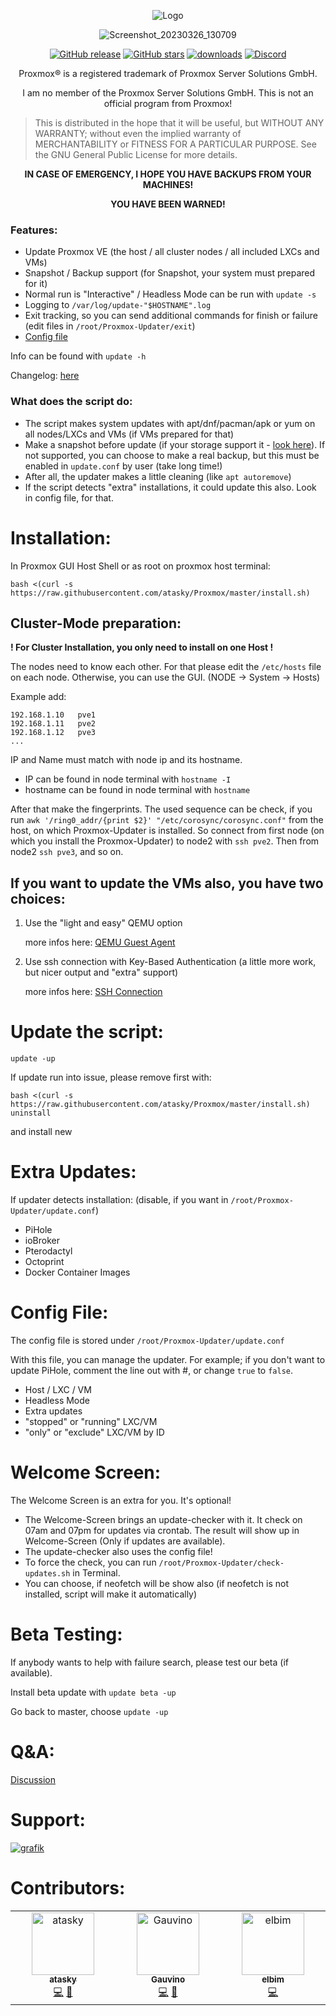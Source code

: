 <div align="center">

![Logo](https://github.com/atasky/Proxmox/assets/30832786/00fa746d-3d65-4b01-8906-50ecb845a50d)

![Screenshot_20230326_130709](https://user-images.githubusercontent.com/30832786/227771669-aae7e7f4-b27e-4095-950a-c6fa1f146503.png)

[![GitHub release](https://img.shields.io/github/release/atasky/Proxmox.svg)](https://github.com/atasky/Proxmox/releases/)
[![GitHub stars](https://img.shields.io/github/stars/atasky/Proxmox.svg)](https://github.com/atasky/Proxmox/stargazers)
[![downloads](https://img.shields.io/github/downloads/atasky/Proxmox/total.svg)](https://github.com/atasky/Proxmox/releases)
[![Discord](https://img.shields.io/discord/1149671790864506882)](https://discord.gg/nVpUg6BKn8)

Proxmox® is a registered trademark of Proxmox Server Solutions GmbH.

I am no member of the Proxmox Server Solutions GmbH. This is not an official program from Proxmox!

</div>

>  This is distributed in the hope that it will be useful, but
>  WITHOUT ANY WARRANTY; without even the implied warranty of
>  MERCHANTABILITY or FITNESS FOR A PARTICULAR PURPOSE.
>  See the GNU General Public License for more details.

<div align="center">

**IN CASE OF EMERGENCY, I HOPE YOU HAVE BACKUPS FROM YOUR MACHINES!**

**YOU HAVE BEEN WARNED!**

</div>

### Features:
- Update Proxmox VE (the host / all cluster nodes / all included LXCs and VMs)
- Snapshot / Backup support (for Snapshot, your system must prepared for it)
- Normal run is "Interactive" / Headless Mode can be run with `update -s`
- Logging to ``/var/log/update-"$HOSTNAME".log``
- Exit tracking, so you can send additional commands for finish or failure (edit files in `/root/Proxmox-Updater/exit`)
- [Config file](https://github.com/atasky/Proxmox/tree/master#config-file)

Info can be found with `update -h`

Changelog: [here](https://github.com/atasky/Proxmox/blob/master/change.log)

### What does the script do:
- The script makes system updates with apt/dnf/pacman/apk or yum on all nodes/LXCs and VMs (if VMs prepared for that)
- Make a snapshot before update (if your storage support it - [look here](https://pve.proxmox.com/wiki/Storage)). If not supported, you can choose to make a real backup, but this must be enabled in `update.conf` by user (take long time!)
- After all, the updater makes a little cleaning (like `apt autoremove`) 
- If the script detects "extra" installations, it could update this also. Look in config file, for that.

## 
# Installation:
In Proxmox GUI Host Shell or as root on proxmox host terminal:
```
bash <(curl -s https://raw.githubusercontent.com/atasky/Proxmox/master/install.sh)
```

## Cluster-Mode preparation:
**! For Cluster Installation, you only need to install on one Host !**

The nodes need to know each other. For that please edit the `/etc/hosts` file on each node. Otherwise, you can use the GUI. (NODE -> System -> Hosts)

Example add:
```
192.168.1.10   pve1
192.168.1.11   pve2
192.168.1.12   pve3
...
```
IP and Name must match with node ip and its hostname.
- IP can be found in node terminal with `hostname -I`
- hostname can be found in node terminal with `hostname`

After that make the fingerprints.
The used sequence can be check, if you run `awk '/ring0_addr/{print $2}' "/etc/corosync/corosync.conf"` from the host, on which Proxmox-Updater is installed.
So connect from first node (on which you install the Proxmox-Updater) to node2 with `ssh pve2`. Then from node2 `ssh pve3`, and so on.

## If you want to update the VMs also, you have two choices:
1. Use the "light and easy" QEMU option

     more infos here: [QEMU Guest Agent](https://pve.proxmox.com/wiki/Qemu-guest-agent)

2. Use ssh connection with Key-Based Authentication (a little more work, but nicer output and "extra" support)

     more infos here: [SSH Connection](https://github.com/atasky/Proxmox/blob/master/ssh.md)

# Update the script:
`update -up`

If update run into issue, please remove first with:
```
bash <(curl -s https://raw.githubusercontent.com/atasky/Proxmox/master/install.sh) uninstall
```
and install new

# Extra Updates:
If updater detects installation: (disable, if you want in `/root/Proxmox-Updater/update.conf`)
- PiHole
- ioBroker
- Pterodactyl
- Octoprint
- Docker Container Images

# Config File:
The config file is stored under `/root/Proxmox-Updater/update.conf`

With this file, you can manage the updater. For example; if you don't want to update PiHole, comment the line out with #, or change `true` to `false`.

- Host / LXC / VM
- Headless Mode
- Extra updates
- "stopped" or "running" LXC/VM
- "only" or "exclude" LXC/VM by ID

# Welcome Screen:
The Welcome Screen is an extra for you. It's optional!

- The Welcome-Screen brings an update-checker with it. It check on 07am and 07pm for updates via crontab. The result will show up in Welcome-Screen (Only if updates are available).
- The update-checker also uses the config file!
- To force the check, you can run `/root/Proxmox-Updater/check-updates.sh` in Terminal.
- You can choose, if neofetch will be show also (if neofetch is not installed, script will make it automatically)

# Beta Testing:
If anybody wants to help with failure search, please test our beta (if available).

Install beta update with `update beta -up`

Go back to master, choose `update -up`

# Q&A:
[Discussion](https://github.com/atasky/Proxmox/discussions/60)

# Support:
[![grafik](https://user-images.githubusercontent.com/30832786/227482640-e7800e89-32a6-44fc-ad3b-43eef5cdc4d4.png)](https://ko-fi.com/basst)

# Contributors:
<table>
  <tbody>
    <tr>
      <td align="center" valign="top" width="14.28%"><a href="=https://github.com/atasky"><img src="https://avatars.githubusercontent.com/u/30832786?v=4?s=100" width="100px;" alt="atasky"/><br /><sub><b>atasky</b></sub></a><br /><a href="https://github.com/atasky/Proxmox/commits?author=atasky" title="Code">💻</a> <a href="#maintenance-atasky" title="Maintenance">🚧</a></td>
      <td align="center" valign="top" width="14.28%"><a href="https://github.com/Gauvino"><img src="https://avatars.githubusercontent.com/u/68083474?v=4?s=100" width="100px;" alt="Gauvino"/><br /><sub><b>Gauvino</b></sub></a><br /><a href="https://github.com/atasky/Proxmox/commits?author=Gauvino" title="Code">💻</a> <a href="#translation-Gauvino" title="Documentation">📖</a></td>
      <td align="center" valign="top" width="14.28%"><a href="https://github.com/elbim"><img src="https://avatars.githubusercontent.com/u/28606318?v=4?s=100" width="100px;" alt="elbim"/><br /><sub><b>elbim</b></sub></a><br /><a href="https://github.com/atasky/Proxmox/commits?author=elbim" title="Code">💻</a> <a href="#translation-elbim"</a></td>
    </tr>
  </tbody>
</table>
